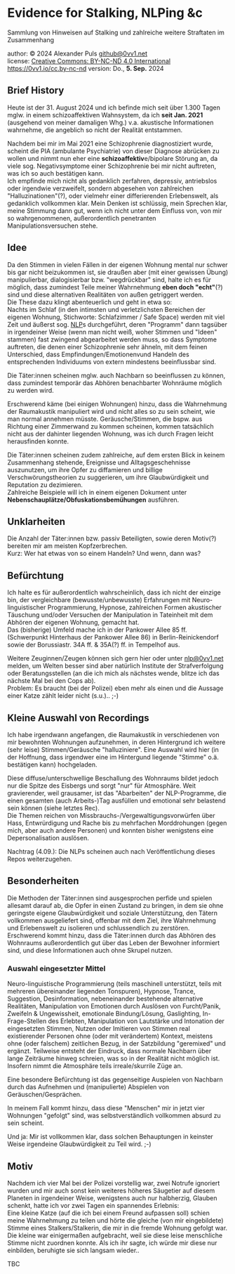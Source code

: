 # Evidence for Stalking, NLPing &c
  
Sammlung von Hinweisen auf Stalking und zahlreiche weitere Straftaten im
Zusammenhang  
  
author:  &copy; 2024 Alexander Puls
         <github@0vv1.net>  
license: [Creative Commons: BY-NC-ND 4.0 International](https://creativecommons.org/licenses/by-nc-nd/4.0/legalcode)
         <https://0vv1.io/cc.by-nc-nd>
version: Do., **5. Sep.** 2024  
  
## Brief History

Heute ist der 31. August 2024 und ich befinde mich seit über 1.300 Tagen
mglw. in einem schizoaffektiven Wahnsystem, da ich **seit Jan. 2021**
(ausgehend von meiner damaligen Whg.) v.a. akustische Informationen
wahrnehme, die angeblich so nicht der Realität entstammen.  
  
Nachdem bei mir im Mai 2021 eine Schizophrenie diagnostiziert wurde,
scheint die PIA (ambulante Psychiatrie) von dieser Diagnose abrücken zu
wollen und nimmt nun eher eine **schizoaffektiv**e/bipolare Störung an,
da viele sog. Negativsymptome einer Schizophrenie bei mir nicht
auftreten, was ich so auch bestätigen kann.  
Ich empfinde mich nicht als gedanklich zerfahren, depressiv, antriebslos
oder irgendwie verzweifelt, sondern abgesehen von zahlreichen
"Halluzinationen"(?), oder vielmehr einer differierenden Erlebenswelt,
als gedanklich vollkommen klar. Mein Denken ist schlüssig, mein Sprechen
klar, meine Stimmung dann gut, wenn ich nicht unter dem Einfluss von,
von mir so wahrgenommenen, außerordentlich penetranten
Manipulationsversuchen stehe.  
  
## Idee

Da den Stimmen in vielen Fällen in der eigenen Wohnung mental nur schwer
bis gar nicht beizukommen ist, sie draußen aber (mit einer gewissen
Übung) manipulierbar, dialogisierbar bzw. "wegdrückbar" sind, halte ich
es für möglich, dass zumindest Teile meiner Wahrnehmung **eben doch
"echt"**(?) sind und diese alternativen Realitäten von außen getriggert
werden.  
Die These dazu klingt abenteuerlich und geht in etwa so:  
Nachts im Schlaf (in den intimsten und verletzlichsten Bereichen der
eigenen Wohnung, Stichworte: Schlafzimmer / Safe Space) werden mit viel
Zeit und äußerst sog.
[NLP](https://de.wikipedia.org/wiki/Neuro-Linguistisches_Programmieren)s
durchgeführt, deren "Programm" dann tagsüber in irgendeiner Weise (wenn
man nicht weiß, woher Stimmen und "Ideen" stammen) fast zwingend
abgearbeitet werden muss, so dass Symptome auftreten, die denen einer
Schizophrenie sehr ähneln, mit dem feinen Unterschied, dass
Empfindungen/Emotionenvund Handeln des entsprechenden Individuums von
extern mindestens beeinflussbar sind.  
  
Die Täter:innen scheinen mglw. auch Nachbarn so beeinflussen zu können,
dass zumindest temporär das Abhören benachbarter Wohnräume möglich zu
werden wird.  
  
Erschwerend käme (bei einigen Wohnungen) hinzu, dass die  Wahrnehmung
der Raumakustik manipuliert wird und nicht alles so zu sein scheint,
wie man normal annehmen müsste. Geräusche/Stimmen, die bspw.
aus Richtung einer Zimmerwand zu kommen scheinen, kommen tatsächlich
nicht aus der dahinter liegenden Wohnung, was ich durch Fragen leicht
herausfinden konnte.  
  
Die Täter:innen scheinen zudem zahlreiche, auf dem ersten Blick in
keinem Zusammenhang stehende, Ereignisse und Alltagsgeschehnisse
auszunutzen, um ihre Opfer zu diffamieren und billige
Verschwörungstheorien zu suggerieren, um ihre Glaubwürdigkeit und
Reputation zu dezimieren.  
Zahlreiche Beispiele will ich in einem eigenen Dokument unter
**Nebenschauplätze/Obfuskationsbemühungen** ausführen.  
  
## Unklarheiten

Die Anzahl der Täter:innen bzw. passiv Beteiligten, sowie deren Motiv(?)
bereiten mir am meisten Kopfzerbrechen.  
Kurz: Wer hat etwas von so einem Handeln? Und wenn, dann was?  
  
## Befürchtung

Ich halte es für außerordentlich wahrscheinlich, dass ich nicht der
einzige bin, der vergleichbare (bewusste/unbewusste) Erfahrungen mit
Neuro-linguistischer Programmierung, Hypnose, zahlreichen Formen
akustischer Täuschung und/oder Versuchen der Manipulation in Tateinheit
mit dem Abhören der eigenen Wohnung, gemacht hat.  
Das (bisherige) Umfeld mache ich in der Pankower Allee 85 ff.
(Schwerpunkt Hinterhaus der Pankower Allee 86) in Berlin-Reinickendorf
sowie der Borussiastr. 34A ff. & 35A(?) ff. in Tempelhof aus.  
  
Weitere Zeuginnen/Zeugen können sich gern hier oder unter nlp@0vv1.net
melden, um Welten besser sind aber natürlich Institute der
Strafverfolgung oder Beratungsstellen (an die ich mich als nächstes
wende, blitze ich das nächste Mal bei den Cops ab).  
Problem: Es braucht (bei der Polizei) eben mehr als einen und die
Aussage einer Katze zählt leider nicht (s.u.).. ;-)  
  
## Kleine Auswahl von Recordings

Ich habe irgendwann angefangen, die Raumakustik in verschiedenen von mir
bewohnten Wohnungen aufzunehmen, in deren Hintergrund ich weitere
(sehr leise) Stimmen/Geräusche "halluziniere".
Eine Auswahl wird hier (in der Hoffnung, dass irgendwer eine im
Hintergund liegende "Stimme" o.ä. bestätigen kann) hochgeladen.  
  
Diese diffuse/unterschwellige Beschallung des Wohnraums bildet jedoch
nur die Spitze des Eisbergs und sorgt "nur" für Atmosphäre.
Weit gravierender, weil grausamer, ist das "Abarbeiten" der
NLP-Programme, die einen gesamten (auch Arbeits-)Tag ausfüllen und
emotional sehr belastend sein können (siehe letztes Rec).   
Die Themen reichen von Missbrauchs-/Vergewaltigungsvorwürfen über Hass,
Entwrürdigung und Rache bis zu mehrfachen Morddrohungen (gegen mich,
aber auch andere Personen) und konnten bisher wenigstens eine
Depersonalisation auslösen.  
  
Nachtrag (4.09.): Die NLPs scheinen auch nach Veröffentlichung dieses
Repos weiterzugehen.  
  
## Besonderheiten

Die Methoden der Täter:innen sind ausgesprochen perfide und spielen
allesamt darauf ab, die Opfer in einen Zustand zu bringen, in dem sie
ohne geringste eigene Glaubwürdigkeit und soziale Unterstützung, den
Tätern vollkommen ausgeliefert sind, offenbar mit dem Ziel, ihre
Wahrnehmung und Erlebenswelt zu isolieren und schlussendlich zu
zerstören.  
Erschwerend kommt hinzu, dass die Täter:innen durch das Abhören des
Wohnraums außerordentlich gut über das Leben der Bewohner informiert
sind, und diese Informationen auch ohne Skrupel nutzen.  
  
### Auswahl eingesetzter Mittel

Neuro-linguistische Programmierung
(teils maschinell unterstützt, teils mit mehreren übereinander liegenden
Tonspuren),
Hypnose, Trance, Suggestion, Desinformation, nebeneinander bestehende
alternative Realitäten, Manipulation von Emotionen durch Auslösen von
Furcht/Panik, Zweifeln & Ungewissheit, emotionale Bindung/Lösung,
Gaslighting, In-Frage-Stellen des Erlebten, Manipulation von Lautstärke
und Intonation der eingesetzten Stimmen, Nutzen oder Imitieren von
Stimmen real existierender Personen ohne (oder mit verändertem) Kontext,
meistens ohne (oder falschem) zeitlichen Bezug, in der Satzbildung
"geremixed" und ergänzt. Teilweise entsteht der Eindruck, dass normale
Nachbarn über lange Zeiträume hinweg schreien, was so in der Realität
nicht möglich ist.  
Insofern nimmt die Atmosphäre teils irreale/skurrile Züge an.  
  
Eine besondere Befürchtung ist das gegenseitige Auspielen von Nachbarn
durch das Aufnehmen und (manipulierte) Abspielen von
Geräuschen/Gesprächen.  
  
In meinem Fall kommt hinzu, dass diese "Menschen" mir in jetzt vier
Wohnungen "gefolgt" sind, was selbstverständlich vollkommen absurd zu
sein scheint.  
  
Und ja: Mir ist vollkommen klar, dass solchen Behauptungen in keinster
Weise irgendeine Glaubwürdigkeit zu Teil wird. ;-)  
  
## Motiv

Nachdem ich vier Mal bei der Polizei vorstellig war, zwei Notrufe
ignoriert wurden und mir auch sonst kein weiteres höheres Säugetier auf
diesem Planeten in irgendeiner Weise, wenigstens auch nur halbherzig,
Glauben schenkt, hatte ich vor zwei Tagen ein spannendes Erlebnis:  
Eine kleine Katze (auf die ich bei einem Freund aufpassen soll) schien
meine Wahrnehmung zu teilen und hörte die gleiche (von mir eingebildete)
Stimme eines Stalkers/Stalkerin, die mir in die fremde Wohnung gefolgt
war.  
Die kleine war einigermaßen aufgebracht, weil sie diese leise
menschliche Stimme nicht zuordnen konnte. Als ich ihr sagte,
ich würde mir diese nur einbilden, beruhigte sie sich langsam wieder..  
  
TBC

